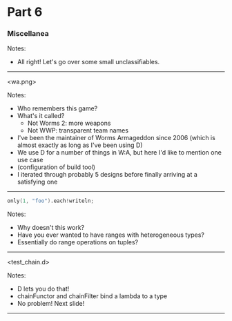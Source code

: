 # Part 6

### Miscellanea

Notes:
- All right! Let's go over some small unclassifiables.

----

<wa.png>

<style> <ID> img { height: 350px; } </style>

Notes:
- Who remembers this game?
- What's it called?
  - Not Worms 2: more weapons
  - Not WWP: transparent team names
- I've been the maintainer of Worms Armageddon since 2006 (which is
  almost exactly as long as I've been using D)
- We use D for a number of things in W:A, but here I'd like to mention one use case
- (configuration of build tool)
- I iterated through probably 5 designs before finally arriving at a satisfying one

----

```d
only(1, "foo").each!writeln;
```

Notes:
- Why doesn't this work?
- Have you ever wanted to have ranges with heterogeneous types?
- Essentially do range operations on tuples?

----

<test_chain.d>

<style> <ID> pre { font-size: 50%; } </style>

Notes:
- D lets you do that!
- chainFunctor and chainFilter bind a lambda to a type
- No problem! Next slide!

----

<!-- TODO -->
